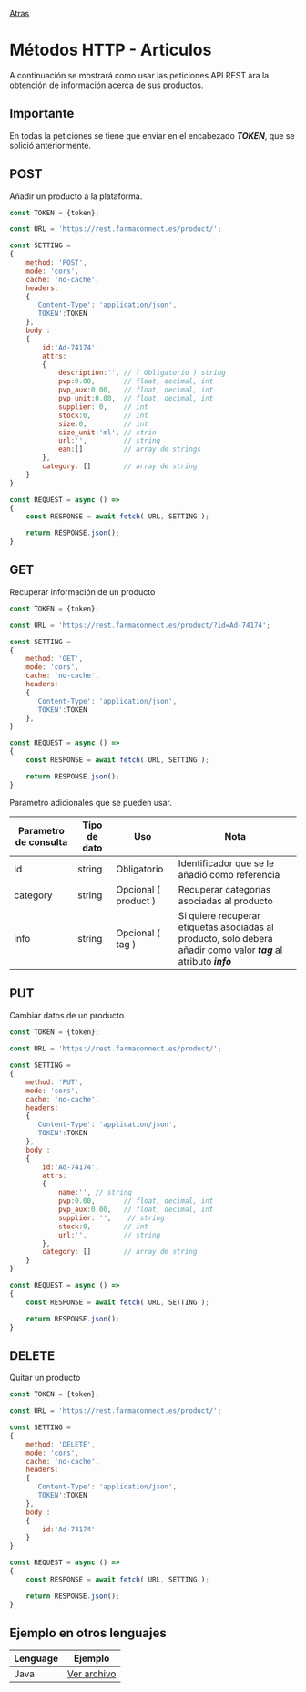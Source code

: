 [Atras](/README.md) 

# Métodos HTTP - Articulos
A continuación se mostrará como usar las peticiones API REST àra la obtención de información acerca de sus productos.

## Importante
En todas la peticiones se tiene que enviar en el encabezado ***TOKEN***, que se solició anteriormente.

## POST
Añadir un producto a la plataforma.

```javascript
const TOKEN = {token};

const URL = 'https://rest.farmaconnect.es/product/';

const SETTING =
{
    method: 'POST', 
    mode: 'cors', 
    cache: 'no-cache',
    headers: 
    {
      'Content-Type': 'application/json',
      'TOKEN':TOKEN
    }, 
    body : 
    {
        id:'Ad-74174',
        attrs:
        {
            description:'', // ( Obligatorio ) string
            pvp:0.00,       // float, decimal, int
            pvp_aux:0.00,   // float, decimal, int
            pvp_unit:0.00,  // float, decimal, int
            supplier: 0,    // int
            stock:0,        // int
            size:0,         // int
            size_unit:'ml', // strin
            url:'',         // string
            ean:[]          // array de strings
        },
        category: []        // array de string
    }
}

const REQUEST = async () =>
{
    const RESPONSE = await fetch( URL, SETTING );

    return RESPONSE.json();
}
```
## GET
Recuperar información de un producto

```javascript
const TOKEN = {token};

const URL = 'https://rest.farmaconnect.es/product/?id=Ad-74174';

const SETTING =
{
    method: 'GET', 
    mode: 'cors', 
    cache: 'no-cache',
    headers: 
    {
      'Content-Type': 'application/json',
      'TOKEN':TOKEN
    }, 
}

const REQUEST = async () =>
{
    const RESPONSE = await fetch( URL, SETTING );

    return RESPONSE.json();
}

```

Parametro adicionales que se pueden usar.

Parametro de consulta       | Tipo de dato              |  Uso                    | Nota    |
------------------------    | ------------------------  |------------------------ |------------------------         |
id                          | string                    | Obligatorio             | Identificador que se le añadió como referencia |
category                    | string                    | Opcional ( product )    | Recuperar categorías asociadas al producto |
info                        | string                    | Opcional ( tag )        | Si quiere recuperar etiquetas asociadas al producto, solo deberá añadir como valor ***tag*** al atributo ***info*** |

## PUT
Cambiar datos de un producto
```javascript
const TOKEN = {token};

const URL = 'https://rest.farmaconnect.es/product/';

const SETTING =
{
    method: 'PUT', 
    mode: 'cors', 
    cache: 'no-cache',
    headers: 
    {
      'Content-Type': 'application/json',
      'TOKEN':TOKEN
    }, 
    body : 
    {
        id:'Ad-74174',
        attrs:
        {
            name:'', // string
            pvp:0.00,       // float, decimal, int
            pvp_aux:0.00,   // float, decimal, int
            supplier: '',    // string
            stock:0,        // int
            url:'',         // string
        },
        category: []        // array de string
    }
}

const REQUEST = async () =>
{
    const RESPONSE = await fetch( URL, SETTING );

    return RESPONSE.json();
}
```
## DELETE 
Quitar un producto
```javascript
const TOKEN = {token};

const URL = 'https://rest.farmaconnect.es/product/';

const SETTING =
{
    method: 'DELETE', 
    mode: 'cors', 
    cache: 'no-cache',
    headers: 
    {
      'Content-Type': 'application/json',
      'TOKEN':TOKEN
    }, 
    body : 
    {
        id:'Ad-74174'
    }
}

const REQUEST = async () =>
{
    const RESPONSE = await fetch( URL, SETTING );

    return RESPONSE.json();
}
```

## Ejemplo en otros lenguajes
Lenguage                    | Ejemplo                      |
------------------------    | ------------------------  |
Java             | [Ver archivo](/examples_post/java.jar)        | 